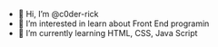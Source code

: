 - 👋 Hi, I’m @c0der-rick
- 👀 I’m interested in learn about Front End programin
- 🌱 I’m currently learning HTML, CSS, Java Script

<!---
c0der-rick/c0der-rick is a ✨ special ✨ repository because its `README.md` (this file) appears on your GitHub profile.
You can click the Preview link to take a look at your changes.
--->
